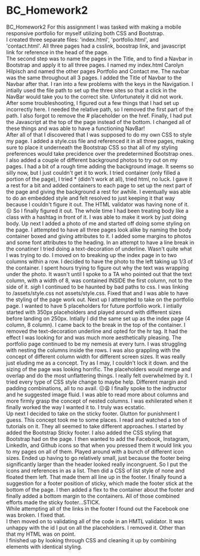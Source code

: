 # BC_Homework2
BC_Homework2
For this assignment I was tasked with making a mobile responsive portfolio for myself utilizing both CSS and Bootstrap.  
I created three separate files: 'index.html', 'portfolio.html', and 'contact.html'.  All three pages had a csslink, boostrap link, and javascript link for reference in the head of the page.  
The second step was to name the pages in the Title, and to find a Navbar in Bootstrap and apply it to all three pages.   I named my index.html Carolyn Hilpisch and named the other pages Portfolio and Contact me.  The navbar was the same throughout all 3 pages.  I added the Title of Navbar to the Navbar after that.
I ran into a few problems with the keys in the Navigation.  I intially used the file path to set up the three sites so that a click in the NavBar would take you to the correct site.  Unfortunately it did not work. After some troubleshooting, I figured out a few things that I had set up incorrectly here.   I needed the relative path, so I removed the first part of the path.   I also forgot to remove the # placeholder on the href.   Finally, I had put the Javascript at the top of the page instead of the bottom.   I changed all of these things and was able to have a functioning NavBar!  
After all of that I discovered that I was supposed to do my own CSS to style my page.   I added a style.css file and referenced it in all three pages, making sure to place it underneath the Bootstrap CSS so that all of my styling preferences would take precidence over the predetermined Bootstrap ones.  I also added a couple of different background photos to try out on my pages.
I had a bit of a rough time adding the background image.   It seems so silly now, but I just couldn't get it to work.  I tried container (only filled a portion of the page), I tried * (didn't work at all), tried html, no luck.  I gave it a rest for a bit and added containers to each page to set up the next part of the page and giving the background a rest for awhile.  I eventually was able to do an embedded style and felt resolved to just keeping it that way because I couldn't figure it out.   The HTML validator was having none of it.  😑 So I finally figured it out.   The whole time I had been treating body like a class with a hashtag in front of it.   I was able to make it work by just doing body.
Up next I added a photo of me and started off doing some styling on the page.   I attempted to have all three pages look alike by naming the body container boxed and giving attributes to it.   I added some margins to photos and some font attributes to the heading.   In an attempt to have a line break in the conatiner I tried doing a text-decoration of underline.   Wasn't quite what I was trying to do.
I moved on to breaking up the index page in to two columns within a row.  I decided to have the photo to the left taking up 1/3 of the container.   I spent hours trying to figure out why the text was wrapping under the photo.  It wasn't until I spoke to a TA who pointed out that the text column, with a width of 8, was contained INSIDE the first column, not to the side of it.  *sigh*
I continued to be haunted by bad paths to css.   I was linking to /assets/style.css not assets/style.css.   Fixed that and I was able to have the styling of the page work out.
Next up I attempted to take on the portfolio page.  I wanted to have 5 placeholders for future portfolio work.   I intially started with 350px placeholders and played around with different sizes before landing on 250px.  Intially I did the same set up as the index page (4 column, 8 column).
I came back to the break in the top of the container. I removed the text-decoration underline and opted for the hr tag.  It had the effect I was looking for and was much more aesthetically pleasing.
The portfolio page continued to be my nemesis at every turn.   I was struggling with nesting the columns inside the rows.   I was also grappling with the concept of different column width for different screen sizes.   It was really just eluding me as a concept.   Try as I may, I couldn't lock it down.   and the sizing of the page was looking horrific.   The placeholders would merge and overlap and do the most unflattering things.   I really felt overwhelmed by it.  I tried every type of CSS style change to maybe help.   Different margin and padding combinations, all to no avail.  😖😩 I finally spoke to the indtructor and he suggested image fluid.   I was able to read more about columns and more firmly grasp the concept of nested columns.   I was exhilerated when it finally worked the way I wanted it to.   I truly was ecstatic.  
Up next I decided to take on the sticky footer.   Glutton for punishment I guess.   This concept took me to some places.   I read and watched a ton of tutorials on it.   They all seemed to take different approaches.   I started by added the Bootstrap Sticky footer.   I also added the CSS styling that Bootstrap had on the page.   I then wanted to add the Facebook, Instagram, LinkedIn, and Github icons so that when you pressed them it would link you to my pages on all of them.  Played around with a bunch of different icon sizes.   Ended up having to go relatively small, just because the footer being significantly larger than the header looked really incongruent.  So I put the icons and references in as a list.   Then did a CSS of list style of none and floated them left.   That made them all line up in the footer.   I finally found a suggestion for a footer position of sticky, which made the footer stick at the bottom of the page.   I then added a flex to the container about the footer and finally added a bottom margin to the containers.   All of those combined efforts made the sticky footer...STICK.   
While attempting all of the links in the footer I found out the Facebook one was broken.   I fixed that.  
I then moved on to validating all of the code in an HMTL validator.   It was unhappy with the id I put on all the placeholders.  I removed it.  Other than that my HTML was on point.   
I finished up by looking through CSS and cleaning it up by combining elements with identical styling.  


    
    


      










